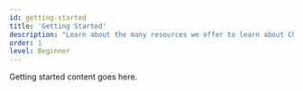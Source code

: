 ```yaml
---
id: getting-started
title: 'Getting Started'
description: "Learn about the many resources we offer to learn about Chef and a few suggested roadmaps."
order: 1
level: Beginner
---
```

Getting started content goes here.
